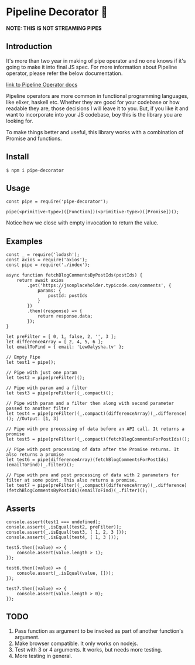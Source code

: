 # Pipeline Decorator 🚰

**NOTE: THIS IS NOT STREAMING PIPES**

## Introduction

It's more than two year in making of pipe operator and no one knows if it's going to make it into final JS spec. For more information about Pipeline operator, please refer the below documentation.

[link to Pipeline Operator docs](https://developer.mozilla.org/en-US/docs/Web/JavaScript/Reference/Operators/Pipeline_operator)

Pipeline operators are more common in functional programming languages, like elixer, haskell etc. Whether they are good for your codebase or how readable they are, those decisions I will leave it to you. But, if you like it and want to incorporate into your JS codebase, boy this is the library you are looking for. 

To make things better and useful, this library works with a combination of Promise and functions.

## Install

```
$ npm i pipe-decorator
```

## Usage

```
const pipe = require('pipe-decorator');

pipe(<primitive-type>)([Function])(<primitive-type>)([Promise])();
```

Notice how we close with empty invocation to return the value. 

## Examples

```
const _ = require('lodash');
const axios = require('axios');
const pipe = require('./index');

async function fetchBlogCommentsByPostIds(postIds) {
	return await axios
		.get('https://jsonplaceholder.typicode.com/comments', {
			params: {
				postId: postIds
			}
		})
		.then((response) => {
			return response.data;
		});
}

let preFilter = [ 0, 1, false, 2, '', 3 ];
let differenceArray = [ 2, 4, 5, 6 ];
let emailToFind = { email: 'Lew@alysha.tv' };

// Empty Pipe
let test1 = pipe();

// Pipe with just one param
let test2 = pipe(preFilter)();

// Pipe with param and a filter
let test3 = pipe(preFilter)(_.compact)();

// Pipe with param and a filter then along with second parameter passed to another filter
let test4 = pipe(preFilter)(_.compact)(differenceArray)(_.difference)(); //Output: [1, 3]

// Pipe with pre processing of data before an API call. It returns a promise
let test5 = pipe(preFilter)(_.compact)(fetchBlogCommentsForPostIds)();

// Pipe with post processing of data after the Promise returns. It also returns a promise
let test6 = pipe(differenceArray)(fetchBlogCommentsForPostIds)(emailToFind)(_.filter)();

// Pipe with pre and post processing of data with 2 parameters for filter at some point. This also returns a promise.
let test7 = pipe(preFilter)(_.compact)(differenceArray)(_.difference)(fetchBlogCommentsByPostIds)(emailToFind)(_.filter)();
```

## Asserts

```
console.assert(test1 === undefined);
console.assert(_.isEqual(test2, preFilter));
console.assert(_.isEqual(test3, [ 1, 2, 3 ]));
console.assert(_.isEqual(test4, [ 1, 3 ]));

test5.then((value) => {
	console.assert(value.length > 1);
});

test6.then((value) => {
	console.assert(_.isEqual(value, []));
});

test7.then((value) => {
	console.assert(value.length > 0);
});
```

## TODO

1. Pass function as argument to be invoked as part of another function's argument.
2. Make browser compatible. It only works on nodejs.
3. Test with 3 or 4 arguments. It works, but needs more testing.
4. More testing in general.